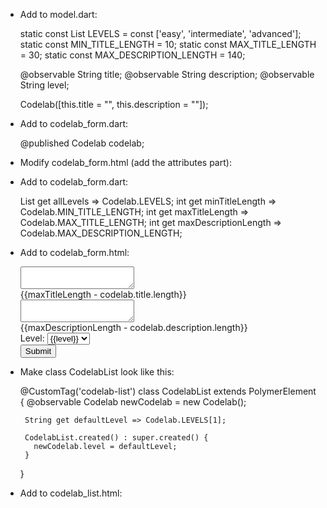 - Add to model.dart:

    static const List<String> LEVELS = const ['easy', 'intermediate', 'advanced'];
    static const MIN_TITLE_LENGTH = 10;
    static const MAX_TITLE_LENGTH = 30;
    static const MAX_DESCRIPTION_LENGTH = 140;
  
    @observable String title;
    @observable String description;
    @observable String level;
  
    Codelab([this.title = "", this.description = ""]);

- Add to codelab_form.dart:
 
    @published Codelab codelab;
    
- Modify codelab_form.html (add the attributes part):
  
    <polymer-element name="codelab-form" attributes="codelab">
    
- Add to codelab_form.dart:

    List<String> get allLevels => Codelab.LEVELS;
    int get minTitleLength =>  Codelab.MIN_TITLE_LENGTH;
    int get maxTitleLength => Codelab.MAX_TITLE_LENGTH;
    int get maxDescriptionLength => Codelab.MAX_DESCRIPTION_LENGTH;
    
   
- Add to codelab_form.html:

    <div class="field">
      <textarea placeholder="Add title" value="{{codelab.title}}">
      </textarea>
      <div>
        <span class="chars-left">{{maxTitleLength - codelab.title.length}}</span>
      </div>
    </div>
    <div class="field">
      <textarea placeholder="Add description" value="{{codelab.description}}">
      </textarea>
      <div>
        <span class="chars-left">
          {{maxDescriptionLength - codelab.description.length}}
        </span>
      </div>
    </div>
    <div class="field">
      <label>Level: </label>
      <select value="{{codelab.level}}">
        <option template repeat="{{level in allLevels}}">
          {{level}}
        </option>
      </select>
    </div>
    <div>
      <button type="submit">Submit</button>
    </div>

- Make class CodelabList look like this:

    @CustomTag('codelab-list')
    class CodelabList extends PolymerElement {
       @observable Codelab newCodelab = new Codelab();
    
       String get defaultLevel => Codelab.LEVELS[1];
    
       CodelabList.created() : super.created() {
         newCodelab.level = defaultLevel;
       }
    }
    
- Add to codelab_list.html:
    <div>
      <codelab-form codelab="{{newCodelab}}"></codelab-form>
    </div>